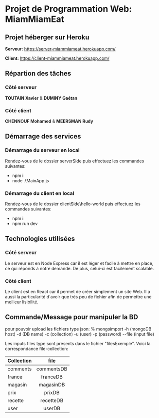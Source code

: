 # Projet de Programmation Web: MiamMiamEat
## Projet héberger sur Heroku
**Serveur:** https://server-miammiameat.herokuapp.com/

**Client:** https://client-miammiameat.herokuapp.com/

## Répartion des tâches
### Côté serveur
**TOUTAIN Xavier** & **DUMINY Gaétan**
### Côté client
**CHENNOUF Mohamed** & **MEERSMAN Rudy**

## Démarrage des services
### Démarrage du serveur en local
Rendez-vous de le dossier serverSide puis effectuez les commandes suivantes:
- npm i
- node .\MainApp.js

### Démarrage du client en local
Rendez-vous de le dossier clientSide\hello-world puis effectuez les commandes suivantes:
- npm i
- npm run dev

## Technologies utilisées
### Côté serveur
Le serveur est en Node Express car il est léger et facile à mettre en place, ce qui réponds à notre demande. De plus, celui-ci est facilement scalable.
### Côté client
Le client est en React car il permet de créer simplement un site Web. Il a aussi la particularité d'avoir que très peu de fichier afin de permettre une meilleur lisibilité.

## Commande/Message pour manipuler la BD

pour pouvoir upload les fichiers type json:
% mongoimport -h (mongoDB host) -d (DB name) -c (collection) -u (user) -p (password) --file (input file) 
 
Les inputs files type sont présents dans le fichier "filesExemple".
Voici la correspondance file-collection:

| Collection |    file    |  
|------------|:----------:|
|  comments  | commentsDB |
|   france   |  franceDB  |
|  magasin   | magasinDB  |
|    prix    |   prixDB   |
|  recette   | recetteDB  |
|    user    |   userDB   |
